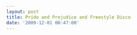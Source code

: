 ```yaml
---
layout: post
title: Pride and Prejudice and Freestyle Disco
date: '2009-12-01 00:47:00'
---
```


<object height="417" width="500"><param name="movie" value="http://www.youtube.com/v/gTchxR4suto&amp;hl=en&amp;fs=1">
<param name="wmode" value="window">
<param name="allowFullScreen" value="true">
<param name="allowscriptaccess" value="always">
<embed allowfullscreen="true" allowscriptaccess="always" height="417" src="http://www.youtube.com/v/gTchxR4suto&amp;hl=en&amp;fs=1" type="application/x-shockwave-flash" width="500" wmode="window"></embed></object>

<!--kg-card-end: markdown-->